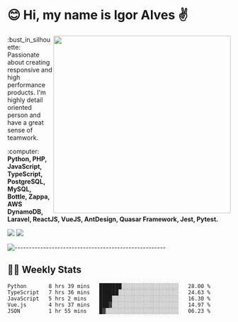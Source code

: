 # :blush: Hi, my name is Igor Alves :v:

<img src="https://github-readme-stats.vercel.app/api?username=iguit0&show_icons=true&count_private=true&theme=onedark" min-width="400px" max-width="400px" width="400px" align="right" />

<p align="left"> 
  :bust_in_silhouette: Passionate about creating responsive and high performance products.
  I'm highly detail oriented person and have a great sense of teamwork.
</p>

<p align="left">
  :computer: <strong>Python, PHP, JavaScript, TypeScript, PostgreSQL, MySQL, Bottle, Zappa, AWS DynamoDB, Laravel, ReactJS, VueJS, AntDesign, Quasar Framework, Jest, Pytest.</strong>
</p>

<p align="left">
  <a href="https://www.linkedin.com/in/igor-lucio-alves" target="_blank" rel="noopener noreferrer" alt="LinkedIn">
  <img src="https://img.shields.io/badge/LinkedIn-0077B5?style=for-the-badge&logo=linkedin&logoColor=white" /></a>

  <a href="https://t.me/iguit0" target="_blank" rel="noopener noreferrer" alt="Telegram">
  <img src="https://img.shields.io/badge/Telegram-2CA5E0?style=for-the-badge&logo=telegram&logoColor=white" /></a>
</p>

![-----------------------------------------------------](https://raw.githubusercontent.com/andreasbm/readme/master/assets/lines/aqua.png)

## :man_technologist: Weekly Stats
<!--START_SECTION:waka-->
```text
Python       8 hrs 39 mins   ███████░░░░░░░░░░░░░░░░░░   28.00 % 
TypeScript   7 hrs 36 mins   ██████░░░░░░░░░░░░░░░░░░░   24.63 % 
JavaScript   5 hrs 2 mins    ████░░░░░░░░░░░░░░░░░░░░░   16.30 % 
Vue.js       4 hrs 37 mins   ███▓░░░░░░░░░░░░░░░░░░░░░   14.97 % 
JSON         1 hr 55 mins    █▓░░░░░░░░░░░░░░░░░░░░░░░   06.23 % 
```
<!--END_SECTION:waka-->
